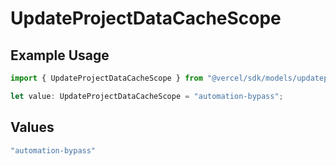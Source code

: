 # UpdateProjectDataCacheScope

## Example Usage

```typescript
import { UpdateProjectDataCacheScope } from "@vercel/sdk/models/updateprojectdatacacheop.js";

let value: UpdateProjectDataCacheScope = "automation-bypass";
```

## Values

```typescript
"automation-bypass"
```